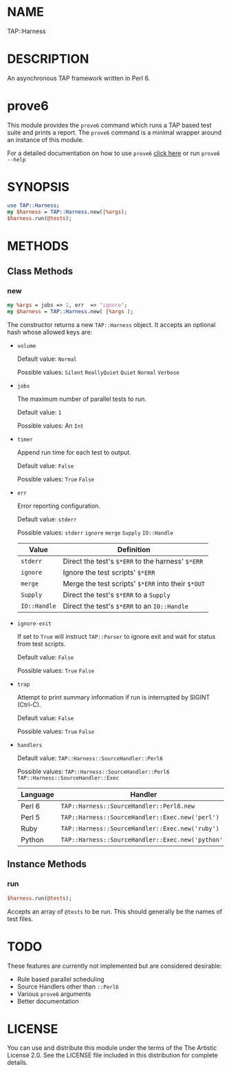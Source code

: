 # NAME

TAP::Harness

# DESCRIPTION

An asynchronous TAP framework written in Perl 6.

# prove6

This module provides the `prove6` command which runs a TAP based test suite and prints a report.
The `prove6` command is a minimal wrapper around an instance of this module.

For a detailed documentation on how to use `prove6` [click here](./README-prove6.md) or run `prove6 --help`

# SYNOPSIS

```Perl 6
use TAP::Harness;
my $harness = TAP::Harness.new(|%args);
$harness.run(@tests);
```

# METHODS

## Class Methods

### new

```Perl 6
my %args = jobs => 1, err  => 'ignore';
my $harness = TAP::Harness.new( |%args );
```

The constructor returns a new `TAP::Harness` object.
It accepts an optional hash whose allowed keys are:

* `volume`

  Default value: `Normal`

  Possible values: `Silent` `ReallyQuiet` `Quiet` `Normal` `Verbose`
* `jobs`

  The maximum number of parallel tests to run.

  Default value: `1`

  Possible values: An `Int`
* `timer`

  Append run time for each test to output.

  Default value: `False`

  Possible values: `True` `False`
* `err`

  Error reporting configuration.

  Default value: `stderr`

  Possible values: `stderr` `ignore` `merge` `Supply` `IO::Handle`

  |Value       |Definition                                        |
  |------------|--------------------------------------------------|
  |`stderr`    |Direct the test's `$*ERR` to the harness' `$*ERR` |
  |`ignore`    |Ignore the test scripts' `$*ERR`                  |
  |`merge`     |Merge the test scripts' `$*ERR` into their `$*OUT`|
  |`Supply`    |Direct the test's `$*ERR` to a `Supply`           |
  |`IO::Handle`|Direct the test's `$*ERR` to an `IO::Handle`      |
* `ignore-exit`

  If set to `True` will instruct `TAP::Parser` to ignore exit and wait for status from test scripts.

  Default value: `False`

  Possible values: `True` `False`
* `trap`

  Attempt to print summary information if run is interrupted by SIGINT (Ctrl-C).

  Default value: `False`

  Possible values: `True` `False`
* `handlers`

  Default value: `TAP::Harness::SourceHandler::Perl6`

  Possible values: `TAP::Harness::SourceHandler::Perl6`
  `TAP::Harness::SourceHandler::Exec`

  |Language|Handler                                          |
  |--------|-------------------------------------------------|
  |Perl 6  |`TAP::Harness::SourceHandler::Perl6.new`         |
  |Perl 5  |`TAP::Harness::SourceHandler::Exec.new('perl')`  |
  |Ruby    |`TAP::Harness::SourceHandler::Exec.new('ruby')`  |
  |Python  |`TAP::Harness::SourceHandler::Exec.new('python')`|

## Instance Methods

### run

```Perl 6
$harness.run(@tests);
```

Accepts an array of `@tests` to be run. This should generally be the names of test files.

# TODO

These features are currently not implemented but are considered desirable:

 * Rule based parallel scheduling
 * Source Handlers other than `::Perl6`
 * Various `prove6` arguments
 * Better documentation

 # LICENSE

You can use and distribute this module under the terms of the The Artistic License 2.0. See the LICENSE file included in this distribution for complete details.
